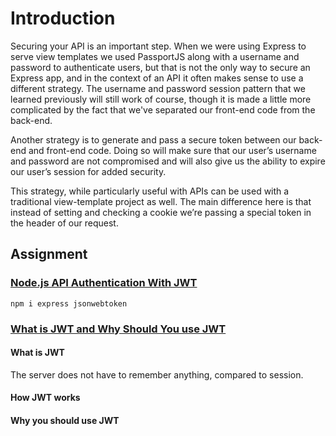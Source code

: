 # Introduction

Securing your API is an important step. When we were using Express to serve
view templates we used PassportJS along with a username and password to
authenticate users, but that is not the only way to secure an Express app, and
in the context of an API it often makes sense to use a different strategy. The
username and password session pattern that we learned previously will still
work of course, though it is made a little more complicated by the fact that
we've separated our front-end code from the back-end.

Another strategy is to generate and pass a secure token between our back-end
and front-end code. Doing so will make sure that our user’s username and
password are not compromised and will also give us the ability to expire our
user’s session for added security.

This strategy, while particularly useful with APIs can be used with a
traditional view-template project as well. The main difference here is that
instead of setting and checking a cookie we’re passing a special token in the
header of our request.

## Assignment

### [Node.js API Authentication With JWT](https://www.youtube.com/watch?v=7nafaH9SddU)

`npm i express jsonwebtoken`

### [What is JWT and Why Should You use JWT](https://www.youtube.com/watch?v=7Q17ubqLfaM)

#### What is JWT

The server does not have to remember anything, compared to session.

#### How JWT works

#### Why you should use JWT
